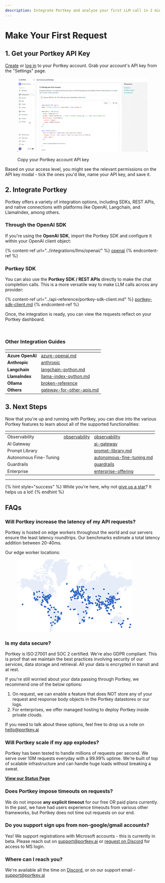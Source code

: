 ```yaml
---
description: Integrate Portkey and analyze your first LLM call in 2 minutes!
---
```


# Make Your First Request

## 1. Get your Portkey API Key

[Create](https://app.portkey.ai/signup) or [log in](https://app.portkey.ai/login) to your Portkey account. Grab your account's API key from the "Settings" page.

<div align="left" data-full-width="false">

<figure><img src="../.gitbook/assets/CleanShot 2024-08-14 at 02.35.03.gif" alt=""><figcaption><p>Copy your Portkey account API key</p></figcaption></figure>

</div>

Based on your access level, you might see the relevant permissions on the API key modal - tick the ones you'd like, name your API key, and save it.

## 2. Integrate Portkey

Portkey offers a variety of integration options, including SDKs, REST APIs, and native connections with platforms like OpenAI, Langchain, and LlamaIndex, among others.

### Through the OpenAI SDK

If you're using the **OpenAI SDK**, import the Portkey SDK and configure it within your OpenAI client object:

{% content-ref url="../integrations/llms/openai/" %}
[openai](../integrations/llms/openai/)
{% endcontent-ref %}

### Portkey SDK

You can also use the **Portkey SDK / REST APIs** directly to make the chat completion calls. This is a more versatile way to make LLM calls across any provider:

{% content-ref url="../api-reference/portkey-sdk-client.md" %}
[portkey-sdk-client.md](../api-reference/portkey-sdk-client.md)
{% endcontent-ref %}

Once, the integration is ready, you can view the requests reflect on your Portkey dashboard.

<figure><img src="../.gitbook/assets/analytics_logs (1).gif" alt=""><figcaption></figcaption></figure>

### Other Integration Guides

<table data-view="cards"><thead><tr><th></th><th data-hidden data-card-target data-type="content-ref"></th></tr></thead><tbody><tr><td><strong>Azure OpenAI</strong></td><td><a href="../integrations/llms/azure-openai.md">azure-openai.md</a></td></tr><tr><td><strong>Anthropic</strong></td><td><a href="../integrations/llms/anthropic/">anthropic</a></td></tr><tr><td><strong>Langchain</strong></td><td><a href="../integrations/libraries/langchain-python.md">langchain-python.md</a></td></tr><tr><td><strong>LlamaIndex</strong></td><td><a href="../integrations/libraries/llama-index-python.md">llama-index-python.md</a></td></tr><tr><td><strong>Ollama</strong></td><td><a href="broken-reference/">broken-reference</a></td></tr><tr><td><strong>Others</strong></td><td><a href="../provider-endpoints/gateway-for-other-apis.md">gateway-for-other-apis.md</a></td></tr></tbody></table>

## 3. Next Steps

Now that you're up and running with Portkey, you can dive into the various Portkey features to learn about all of the supported functionalities:

<table data-view="cards"><thead><tr><th></th><th data-hidden data-type="content-ref"></th><th data-hidden data-card-target data-type="content-ref"></th></tr></thead><tbody><tr><td>Observability</td><td><a href="../product/observability/">observability</a></td><td><a href="../product/observability/">observability</a></td></tr><tr><td>AI Gateway</td><td></td><td><a href="../product/ai-gateway/">ai-gateway</a></td></tr><tr><td>Prompt Library</td><td></td><td><a href="../product/prompt-library.md">prompt-library.md</a></td></tr><tr><td>Autonomous Fine-Tuning</td><td></td><td><a href="../product/autonomous-fine-tuning.md">autonomous-fine-tuning.md</a></td></tr><tr><td>Guardrails</td><td></td><td><a href="../product/guardrails/">guardrails</a></td></tr><tr><td>Enterprise</td><td></td><td><a href="../product/enterprise-offering/">enterprise-offering</a></td></tr></tbody></table>

***

{% hint style="success" %}
While you're here, why not [give us a star](https://git.new/ai-gateway-docs)? It helps us a lot!
{% endhint %}

## FAQs

### Will Portkey increase the latency of my API requests?

Portkey is hosted on edge workers throughout the world and our servers ensure the least latency roundtrips. Our benchmarks estimate a total latency addition between 20-40ms.

Our edge worker locations:

<figure><img src="../.gitbook/assets/image (1) (1) (1) (1) (1) (1) (1) (1) (1) (1) (1) (1) (1).png" alt="" width="375"><figcaption></figcaption></figure>

### Is my data secure?

Portkey is ISO:27001 and SOC 2 certified. We're also GDPR compliant. This is proof that we maintain the best practices involving security of our services, data storage and retrieval. All your data is encrypted in transit and at rest.

If you're still worried about your data passing through Portkey, we recommend one of the below options:

1. On request, we can enable a feature that does NOT store any of your request and response body objects in the Portkey datastores or our logs.
2. For enterprises, we offer managed hosting to deploy Portkey inside private clouds.

If you need to talk about these options, feel free to drop us a note on hello@portkey.ai

### Will Portkey scale if my app explodes?

Portkey has been tested to handle millions of requests per second. We serve over 10M requests everyday with a 99.99% uptime. We're built of top of scalable infrastructure and can handle huge loads without breaking a sweat.

[**View our Status Page**](https://status.portkey.ai)

### Does Portkey impose timeouts on requests?

We do not impose **any explicit timeout** for our free OR paid plans currently. In the past, we have had users experience timeouts from various other frameworks, but Portkey does not time out requests on our end.

### Do you support sign ups from non-google/gmail accounts?

Yes! We support registrations with Microsoft accounts - this is currently in beta. Please reach out on support@portkey.ai or [request on Discord](https://discord.gg/kXYKpPGasJ) for access to MS login.

### Where can I reach you?

We're available all the time on [Discord](https://discord.gg/DD7vgKK299), or on our support email - support@portkey.ai
